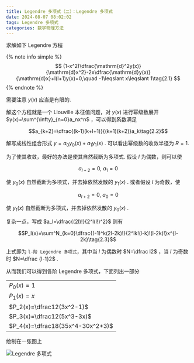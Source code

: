 ```yaml
---
title: Legendre 多项式（二）：Legendre 多项式
date: 2024-08-07 08:02:02
tags: Legendre 多项式
categories: 数学物理方法
---
```

求解如下 Legendre 方程

{% note info simple %}
$$
(1-x^2)\dfrac{\mathrm{d}^2y(x)}{\mathrm{d}x^2}-2x\dfrac{\mathrm{d}y(x)}{\mathrm{d}x}+l(l+1)y(x)=0,\quad -1\leqslant x\leqslant 1\tag{2.1}
$$
{% endnote %}

需要注意 $y(x)$ 应当是有限的.

解这个方程就是一个 Liouville 本征值问题，对 $y(x)$ 进行幂级数展开 $y(x)=\sum^{\infty}_{n=0}a_nx^n$ ，可以得到系数满足

$$a_{k+2}=\dfrac{(k-1)(k+l+1)}{(k+1)(k+2)}a_k\tag{2.2}$$

解写成线性组合形式 $y=a_0y_0(x)+a_1y_1(x)$ . 可以看出幂级数的收敛半径为 $R=1$.

为了使其收敛，最好的办法是使其自然截断为多项式. 假设 $l$ 为偶数，则可以使

$$a_{l+2}=0,\ a_1=0$$

使 $y_0(x)$ 自然截断为多项式，并去掉依然发散的 $y_1(x)$ . 或者假设 $l$ 为奇数，使

$$a_{l+2}=0,\ a_0=0$$

使 $y_1(x)$ 自然截断为多项式，并去掉依然发散的 $y_0(x)$ .

复杂一点，写成 $a_l=\dfrac{(2l)!}{2^l(l!)^2}$ 则有

$$P_l(x)=\sum^N_{k=0}\dfrac{(-1)^k(2l-2k)!}{2^lk!(l-k)!(l-2k)!}x^{l-2k}\tag{2.3}$$

上式即为 `l-阶 Legendre 多项式`，其中当 $l$ 为偶数时 $N=\dfrac l2$ ，当 $l$ 为奇数时 $N=\dfrac {l-1}2$ .

从而我们可以得到各阶 Legendre 多项式，下面列出一部分

||
|:---|
|$P_0(x)=1$|
|$P_1(x)=x$|
|$P_2(x)=\dfrac12(3x^2-1)$|
|$P_3(x)=\dfrac12(5x^3-3x)$|
|$P_4(x)=\dfrac18(35x^4-30x^2+3)$|

绘制在一张图上

![Legendre 多项式](img/post8_fig1.svg)

